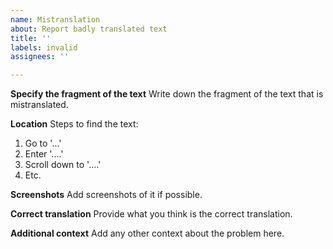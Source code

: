 ```yaml
---
name: Mistranslation
about: Report badly translated text
title: ''
labels: invalid
assignees: ''

---
```


**Specify the fragment of the text**
Write down the fragment of the text that is mistranslated.

**Location**
Steps to find the text:
1. Go to '...'
2. Enter '....'
3. Scroll down to '....'
4. Etc.

**Screenshots**
Add screenshots of it if possible.

**Correct translation**
Provide what you think is the correct translation.

**Additional context**
Add any other context about the problem here.
